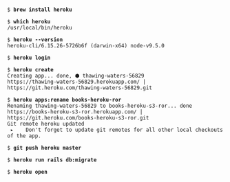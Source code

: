 <pre><code>
$ <b>brew install heroku</b>

$ <b>which heroku</b>
/usr/local/bin/heroku

$ <b>heroku --version</b>
heroku-cli/6.15.26-5726b6f (darwin-x64) node-v9.5.0

$ <b>heroku login</b>

$ <b>heroku create</b>
Creating app... done, ⬢ thawing-waters-56829
https://thawing-waters-56829.herokuapp.com/ | https://git.heroku.com/thawing-waters-56829.git

$ <b>heroku apps:rename books-heroku-ror</b>
Renaming thawing-waters-56829 to books-heroku-s3-ror... done
https://books-heroku-s3-ror.herokuapp.com/ | https://git.heroku.com/books-heroku-s3-ror.git
Git remote heroku updated
 ▸    Don't forget to update git remotes for all other local checkouts of the app.

$ <b>git push heroku master</b>

$ <b>heroku run rails db:migrate</b>

$ <b>heroku open</b>
</pre></code>
